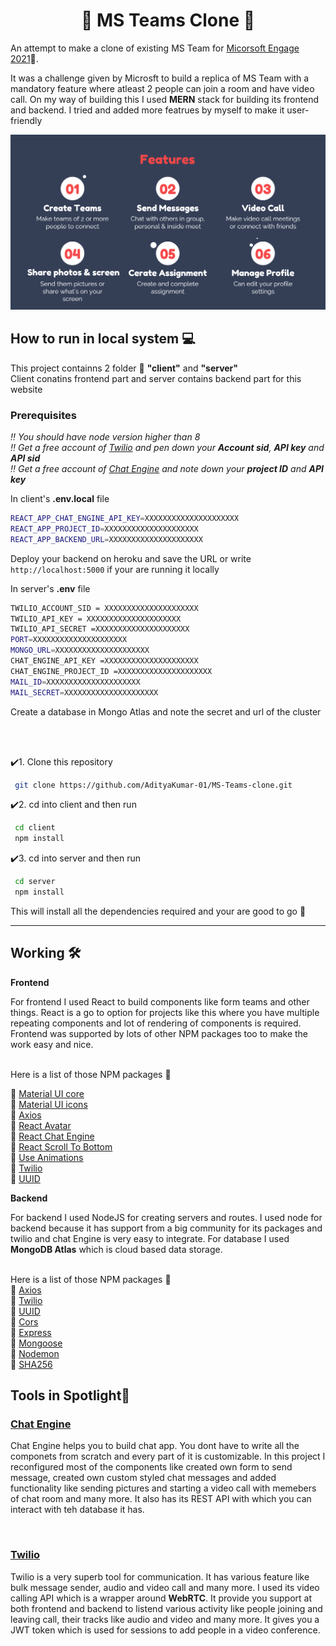 <h1 align ="center">🔰 MS Teams Clone 🔰</h1

<p>An attempt to make a clone of existing MS Team for <a href="https://microsoft.acehacker.com/engage2021/">Micorsoft Engage 2021</a>🔗.</p>

<p> It was a challenge given by Microsft to build a replica of MS Team with a mandatory feature
where atleast 2 people can join a room and have video call. On my way of building this I used <strong>MERN</strong> stack for building its frontend and backend. 
I tried and added more featrues by myself to make it user-friendly</p>

<img src="./client/src/Assets/Screenshot (36).png" alt="features">


<h2> How to run in local system 💻 </h2>
<p> This project containns 2 folder 📁 <strong>"client"</strong> and <strong>"server"</strong> <br> 
Client conatins frontend part and server contains backend part for this website  </p>

### Prerequisites
<em> ‼️ You should have node version higher than 8</em><br>
<em> ‼️ Get a free account of <a href="https://www.twilio.com/">Twilio</a> and pen down your <strong>Account sid</strong>,
<strong>API key</strong> and<strong> API sid</strong></em><br>
<em> ‼️ Get a free account of <a href="https://chatengine.io/">Chat Engine</a> and note down your <strong>project ID</strong> and <strong>API key</strong> </em><br>
<p> In client's <b>.env.local</b> file</p>

```sh
REACT_APP_CHAT_ENGINE_API_KEY=XXXXXXXXXXXXXXXXXXXXX
REACT_APP_PROJECT_ID=XXXXXXXXXXXXXXXXXXXXX
REACT_APP_BACKEND_URL=XXXXXXXXXXXXXXXXXXXXX
```
<p>Deploy your backend on heroku and save the URL or write <code>http://localhost:5000</code> if your are running it locally</p>

<p> In server's <b>.env</b> file</p>

```sh
TWILIO_ACCOUNT_SID = XXXXXXXXXXXXXXXXXXXXX
TWILIO_API_KEY = XXXXXXXXXXXXXXXXXXXXX
TWILIO_API_SECRET =XXXXXXXXXXXXXXXXXXXXX
PORT=XXXXXXXXXXXXXXXXXXXXX
MONGO_URL=XXXXXXXXXXXXXXXXXXXXX
CHAT_ENGINE_API_KEY =XXXXXXXXXXXXXXXXXXXXX
CHAT_ENGINE_PROJECT_ID =XXXXXXXXXXXXXXXXXXXXX
MAIL_ID=XXXXXXXXXXXXXXXXXXXXX
MAIL_SECRET=XXXXXXXXXXXXXXXXXXXXX
```
<p>Create a database in Mongo Atlas and note the secret and url of the cluster</p>
<br><br>

 ✔️1. Clone this repository 
 ```sh
  git clone https://github.com/AdityaKumar-01/MS-Teams-clone.git
 ```
 ✔️2. cd into client and then run 
 ```sh
  cd client
  npm install
 ```
 ✔️3. cd into server and then run 
 ```sh
  cd server
  npm install
 ```
 This will install all the dependencies required and your are good to go 💯
<hr>
 
<h2> Working 🛠 </h2>

<strong>Frontend</strong>
<p>For frontend I used React to build components like form teams and other things. React is a go to option for projects like this where you have multiple repeating 
components and lot of rendering of components is required. Frontend was supported by lots of other NPM packages too to make the work easy and nice.</p>
<br>
Here is a list of those NPM packages 📝

📍 <a href="https://www.npmjs.com/package/@material-ui/core">Material UI core</a><br>
📍 <a href="https://www.npmjs.com/package/@material-ui/icons">Material UI icons</a><br>
📍 <a href="https://www.npmjs.com/package/axios">Axios</a><br>
📍 <a href="https://www.npmjs.com/package/react-avatar">React Avatar</a><br>
📍 <a href="https://www.npmjs.com/package/react-chat-engine">React Chat Engine</a><br>
📍 <a href="https://www.npmjs.com/package/react-scroll-to-bottom">React Scroll To Bottom</a><br>
📍 <a href="https://useanimations.com/">Use Animations</a><br>
📍 <a href="https://www.npmjs.com/package/twilio">Twilio</a><br>
📍 <a href="https://www.npmjs.com/package/uuid">UUID</a><br>

 
<strong> Backend</strong>
<p> For backend I used NodeJS for creating servers and routes. I used node for backend because it has support from a big community for
its packages and twilio and chat Engine is very easy to integrate. For database I used <strong>MongoDB Atlas</strong> which is cloud based data storage.</p>
<br>
Here is a list of those NPM packages 📝<br>
📍 <a href="https://www.npmjs.com/package/axios">Axios</a><br>
📍 <a href="https://www.npmjs.com/package/twilio">Twilio</a><br>
📍 <a href="https://www.npmjs.com/package/uuid">UUID</a><br>
📍 <a href="https://www.npmjs.com/package/cors">Cors</a><br>
📍 <a href="https://www.npmjs.com/package/express">Express</a><br>
📍 <a href="https://www.npmjs.com/package/mongoose">Mongoose</a><br>
📍 <a href="https://www.npmjs.com/package/nodemon">Nodemon</a><br>
📍 <a href="https://www.npmjs.com/package/sha256">SHA256</a><br>
 
 <h2>Tools in Spotlight🔆</h2>
 <h3><a href="https://chatengine.io/">Chat Engine</a></h3>
 <p> Chat Engine helps you to build chat app. You dont have to write all the componets from scratch and every part of it is customizable. 
 In this project I reconfigured most of the components like created own form to send message, created own custom styled chat messages and added functionality like sending pictures and 
 starting a video call with memebers of chat room and many more. It also has its REST API with which you can interact with teh database it has. </p> 
 <br>
 <h3><a href="https://www.twilio.com/">Twilio</a></h3>
 <p> Twilio is a very superb tool for communication. It has various feature like bulk message sender, audio and video call and many more. I used its video calling API 
 which is a wrapper around <strong>WebRTC</strong>. It provide you support at both frontend and backend to listend various activity like people joining and leaving call,
 their tracks like audio and video and many more. It gives you a JWT token which is used for sessions to add people in a video conference. </p>

 
